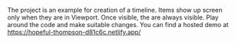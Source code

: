 The project is an example for creation of a timeline.
Items show up screen only when they are in Viewport. 
Once visible, the are always visible. Play around the code and make suitable changes.
You can find a hosted demo at https://hopeful-thompson-d81c6c.netlify.app/
